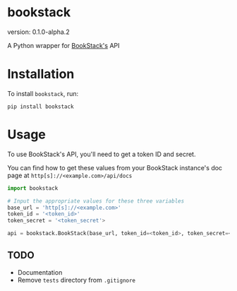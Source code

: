 # bookstack
version: 0.1.0-alpha.2

A Python wrapper for [BookStack's](https://www.bookstackapp.com) API

# Installation
To install `bookstack`, run:

`pip install bookstack`

# Usage
To use BookStack's API, you'll need to get a token ID and secret.

You can find how to get these values from your BookStack instance's doc page at `http[s]://<example.com>/api/docs`

```python
import bookstack

# Input the appropriate values for these three variables
base_url = 'http[s]://<example.com>'
token_id = '<token_id>'
token_secret = '<token_secret'>

api = bookstack.BookStack(base_url, token_id=<token_id>, token_secret=<token_secret>)
```

## TODO
- Documentation
- Remove `tests` directory from `.gitignore`